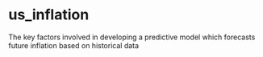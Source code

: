 # us_inflation
The key factors involved in developing a predictive model which forecasts future inflation based on historical data
